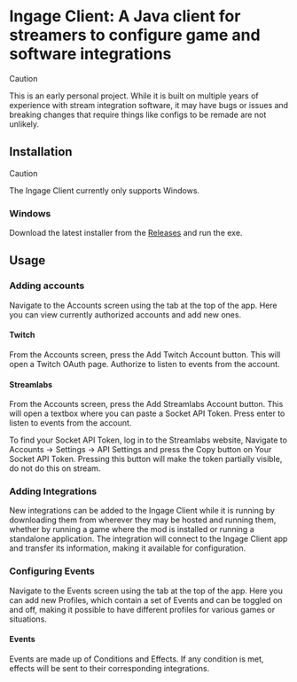 # Ingage Client: A Java client for streamers to configure game and software integrations

> [!CAUTION]
> This is an early personal project. While it is built on multiple years of experience with stream integration software, it may have bugs or issues and breaking changes that require things like configs to be remade are not unlikely.

## Installation
> [!CAUTION]
> The Ingage Client currently only supports Windows.

### Windows
Download the latest installer from the [Releases](https://github.com/Blargerist/Ingage-Client/releases) and run the exe.

## Usage

### Adding accounts
Navigate to the Accounts screen using the tab at the top of the app. Here you can view currently authorized accounts and add new ones.

#### Twitch
From the Accounts screen, press the Add Twitch Account button. This will open a Twitch OAuth page. Authorize to listen to events from the account.

#### Streamlabs
From the Accounts screen, press the Add Streamlabs Account button. This will open a textbox where you can paste a Socket API Token. Press enter to listen to events from the account.

To find your Socket API Token, log in to the Streamlabs website, Navigate to Accounts -> Settings -> API Settings and press the Copy button on Your Socket API Token. Pressing this button will make the token partially visible, do not do this on stream.

### Adding Integrations
New integrations can be added to the Ingage Client while it is running by downloading them from wherever they may be hosted and running them, whether by running a game where the mod is installed or running a standalone application. The integration will connect to the Ingage Client app and transfer its information, making it available for configuration.

### Configuring Events
Navigate to the Events screen using the tab at the top of the app. Here you can add new Profiles, which contain a set of Events and can be toggled on and off, making it possible to have different profiles for various games or situations.

#### Events
Events are made up of Conditions and Effects. If any condition is met, effects will be sent to their corresponding integrations.
